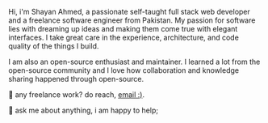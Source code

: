 Hi, i'm Shayan Ahmed, a passionate self-taught full stack web developer and a freelance software engineer from Pakistan.
My passion for software lies with dreaming up ideas and making them come true with elegant interfaces. I take great care in the experience, architecture, and code quality of the things I build.

I am also an open-source enthusiast and maintainer. I learned a lot from the open-source community and I love how collaboration and knowledge sharing happened through open-source.

💼 any freelance work? do reach, <a href="mailto:shayanfundolay.com">email :)</a>.

💬 ask me about anything, i am happy to help;
